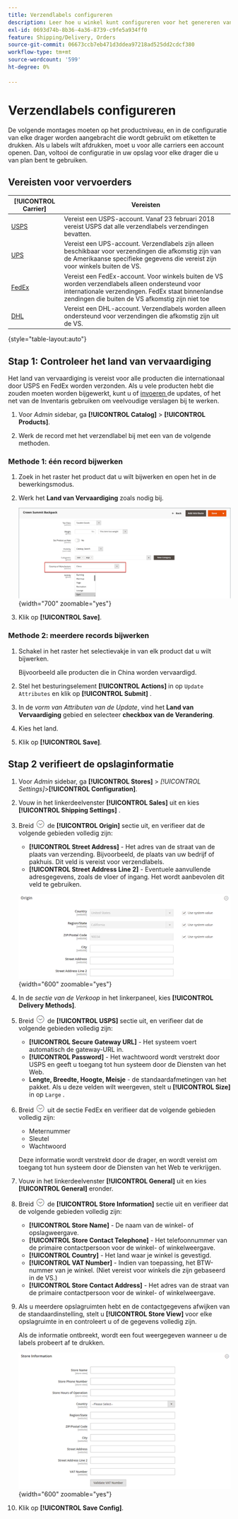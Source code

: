 ```yaml
---
title: Verzendlabels configureren
description: Leer hoe u winkel kunt configureren voor het genereren van verzendlabels.
exl-id: 0693d74b-8b36-4a36-8739-c9fe5a934ff0
feature: Shipping/Delivery, Orders
source-git-commit: 06673ccb7eb471d3ddea97218ad525dd2cdcf380
workflow-type: tm+mt
source-wordcount: '599'
ht-degree: 0%

---
```


# Verzendlabels configureren

De volgende montages moeten op het productniveau, en in de configuratie van elke drager worden aangebracht die wordt gebruikt om etiketten te drukken. Als u labels wilt afdrukken, moet u voor alle carriers een account openen. Dan, voltooi de configuratie in uw opslag voor elke drager die u van plan bent te gebruiken.

## Vereisten voor vervoerders

| [!UICONTROL Carrier] | Vereisten |
|-------|--------|
| [ USPS ](usps.md) | Vereist een USPS-account. Vanaf 23 februari 2018 vereist USPS dat alle verzendlabels verzendingen bevatten. |
| [ UPS ](ups.md) | Vereist een UPS-account. Verzendlabels zijn alleen beschikbaar voor verzendingen die afkomstig zijn van de Amerikaanse specifieke gegevens die vereist zijn voor winkels buiten de VS. |
| [ FedEx ](fedex.md) | Vereist een FedEx-account. Voor winkels buiten de VS worden verzendlabels alleen ondersteund voor internationale verzendingen. FedEx staat binnenlandse zendingen die buiten de VS afkomstig zijn niet toe |
| [ DHL ](dhl.md) | Vereist een DHL-account. Verzendlabels worden alleen ondersteund voor verzendingen die afkomstig zijn uit de VS. |

{style="table-layout:auto"}

## Stap 1: Controleer het land van vervaardiging

Het land van vervaardiging is vereist voor alle producten die internationaal door USPS en FedEx worden verzonden. Als u vele producten hebt die zouden moeten worden bijgewerkt, kunt u of [ invoeren ](../systems/data-import.md) de updates, of het net van de Inventaris gebruiken om veelvoudige verslagen bij te werken.

1. Voor _Admin_ sidebar, ga **[!UICONTROL Catalog]** > **[!UICONTROL Products]**.

1. Werk de record met het verzendlabel bij met een van de volgende methoden.

### Methode 1: één record bijwerken

1. Zoek in het raster het product dat u wilt bijwerken en open het in de bewerkingsmodus.

1. Werk het **Land van Vervaardiging** zoals nodig bij.

   ![ Land van Vervaardiging ](./assets/product-country-of-manufacture.png){width="700" zoomable="yes"}

1. Klik op **[!UICONTROL Save]**.

### Methode 2: meerdere records bijwerken

1. Schakel in het raster het selectievakje in van elk product dat u wilt bijwerken.

   Bijvoorbeeld alle producten die in China worden vervaardigd.

1. Stel het besturingselement **[!UICONTROL Actions]** in op `Update Attributes` en klik op **[!UICONTROL Submit]** .

1. In de _vorm van Attributen van de Update_, vind het **Land van Vervaardiging** gebied en selecteer **checkbox van de Verandering**.

1. Kies het land.

1. Klik op **[!UICONTROL Save]**.

## Stap 2 verifieert de opslaginformatie

1. Voor _Admin_ sidebar, ga **[!UICONTROL Stores]** > _[!UICONTROL Settings]_>**[!UICONTROL Configuration]**.

1. Vouw in het linkerdeelvenster **[!UICONTROL Sales]** uit en kies **[!UICONTROL Shipping Settings]** .

1. Breid ![ selecteur van de Uitbreiding ](../assets/icon-display-expand.png) de **[!UICONTROL Origin]** sectie uit, en verifieer dat de volgende gebieden volledig zijn:

   - **[!UICONTROL Street Address]** - Het adres van de straat van de plaats van verzending. Bijvoorbeeld, de plaats van uw bedrijf of pakhuis. Dit veld is vereist voor verzendlabels.
   - **[!UICONTROL Street Address Line 2]** - Eventuele aanvullende adresgegevens, zoals de vloer of ingang. Het wordt aanbevolen dit veld te gebruiken.

   ![ Oorsprong ](../configuration-reference/sales/assets/shipping-settings-origin.png){width="600" zoomable="yes"}

1. In de _sectie van de Verkoop_ in het linkerpaneel, kies **[!UICONTROL Delivery Methods]**.

1. Breid ![ selecteur van de Uitbreiding ](../assets/icon-display-expand.png) de **[!UICONTROL USPS]** sectie uit, en verifieer dat de volgende gebieden volledig zijn:

   - **[!UICONTROL Secure Gateway URL]** - Het systeem voert automatisch de gateway-URL in.
   - **[!UICONTROL Password]** - Het wachtwoord wordt verstrekt door USPS en geeft u toegang tot hun systeem door de Diensten van het Web.
   - **Lengte, Breedte, Hoogte, Meisje** - de standaardafmetingen van het pakket. Als u deze velden wilt weergeven, stelt u **[!UICONTROL Size]** in op `Large` .

1. Breid ![ selecteur van de Uitbreiding ](../assets/icon-display-expand.png) uit de **&#x200B;**&#x200B;sectie FedEx en verifieer dat de volgende gebieden volledig zijn:

   - Meternummer
   - Sleutel
   - Wachtwoord

   Deze informatie wordt verstrekt door de drager, en wordt vereist om toegang tot hun systeem door de Diensten van het Web te verkrijgen.

1. Vouw in het linkerdeelvenster **[!UICONTROL General]** uit en kies **[!UICONTROL General]** eronder.

1. Breid ![ selecteur van de Uitbreiding ](../assets/icon-display-expand.png) de **[!UICONTROL Store Information]** sectie uit en verifieer dat de volgende gebieden volledig zijn:

   - **[!UICONTROL Store Name]** - De naam van de winkel- of opslagweergave.
   - **[!UICONTROL Store Contact Telephone]** - Het telefoonnummer van de primaire contactpersoon voor de winkel- of winkelweergave.
   - **[!UICONTROL Country]** - Het land waar je winkel is gevestigd.
   - **[!UICONTROL VAT Number]** - Indien van toepassing, het BTW-nummer van je winkel. (Niet vereist voor winkels die zijn gebaseerd in de VS.)
   - **[!UICONTROL Store Contact Address]** - Het adres van de straat van de primaire contactpersoon voor de winkel- of winkelweergave.

1. Als u meerdere opslagruimten hebt en de contactgegevens afwijken van de standaardinstelling, stelt u **[!UICONTROL Store View]** voor elke opslagruimte in en controleert u of de gegevens volledig zijn.

   Als de informatie ontbreekt, wordt een fout weergegeven wanneer u de labels probeert af te drukken.

   ![ Informatie van de Opslag ](../configuration-reference/general/assets/general-store-information.png){width="600" zoomable="yes"}

1. Klik op **[!UICONTROL Save Config]**.
